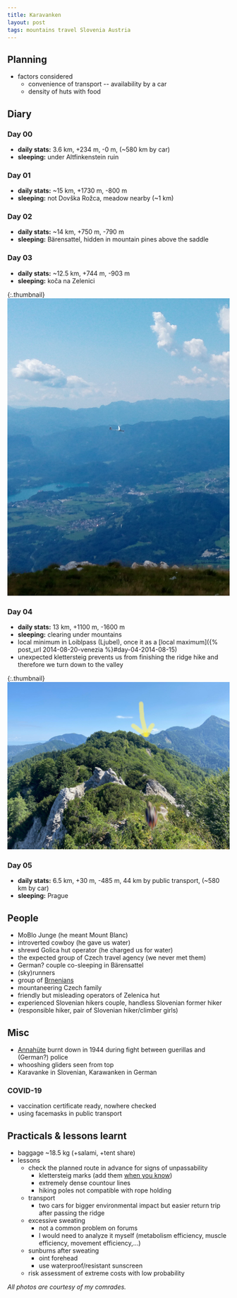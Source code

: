 ```yaml
---
title: Karavanken
layout: post
tags: mountains travel Slovenia Austria
---
```


## Planning

- factors considered
  - convenience of transport -- availability by a car
  - density of huts with food

## Diary

### Day 00

- **daily stats:** 3.6 km, +234 m, -0 m, (~580 km by car)
- **sleeping:** under Altfinkenstein ruin

### Day 01

- **daily stats:** ~15 km, +1730 m, -800 m
- **sleeping:** not Dovška Rožca, meadow nearby (~1 km)

### Day 02

- **daily stats:** ~14 km, +750 m, -790 m
- **sleeping:** Bärensattel, hidden in mountain pines above the saddle

### Day 03

- **daily stats:** ~12.5 km, +744 m, -903 m
- **sleeping:** koča na Zelenici

{:.thumbnail}
[![Whooshing glider](/resources/2021-karavanken/glider.jpg)](/resources/2021-karavanken/glider.jpg)

### Day 04

- **daily stats:** 13 km, +1100 m, -1600 m
- **sleeping:** clearing under mountains
- local minimum in Loiblpass (Ljubel), once it as a [local maximum]({% post_url 2014-08-20-venezia %}#day-04-2014-08-15)
- unexpected klettersteig prevents us from finishing the ridge hike and
  therefore we turn down to the valley

{:.thumbnail}
[![Loiblpass descent](/resources/2021-karavanken/loibl.jpg)](/resources/2021-karavanken/loibl.jpg)

### Day 05

- **daily stats:** 6.5 km, +30 m, -485 m, 44 km by public transport, (~580 km by car)
- **sleeping:** Prague


## People

- MoBlo Junge (he meant Mount Blanc)
- introverted cowboy (he gave us water)
- shrewd Golica hut operator (he charged us for water)
- the expected group of Czech travel agency (we never met them)
- German? couple co-sleeping in Bärensattel
- (sky)runners
- group of [Brnenians](https://en.uncyclopedia.co/wiki/Brno)
- mountaneering Czech family
- friendly but misleading operators of Zelenica hut
- experienced Slovenian hikers couple, handless Slovenian former hiker
- (responsible hiker, pair of Slovenian hiker/climber girls)

## Misc

- [Annahüte](https://www.annahuette.info/chronik.html) burnt down in 1944 during fight between guerillas and (German?) police
- whooshing gliders seen from top
- Karavanke in Slovenian, Karawanken in German

### COVID-19

- vaccination certificate ready, nowhere checked
- using facemasks in public transport

## Practicals & lessons learnt

- baggage ~18.5 kg (+salami, +tent share)
- lessons
  - check the planned route in advance for signs of unpassability
    - klettersteig marks (add them [when you know](https://www.openstreetmap.org/changeset/110481722#map=20/46.43317/14.30576&layers=CN))
    - extremely dense countour lines
    - hiking poles not compatible with rope holding
  - transport
    - two cars for bigger environmental impact but easier return trip after passing the ridge 
  - excessive sweating
    - not a common problem on forums
    - I would need to analyze it myself (metabolism efficiency, muscle
      efficiency, movement efficiency,...)
  - sunburns after sweating
    - oint forehead
    - use waterproof/resistant sunscreen
  - risk assessment of extreme costs with low probability

*All photos are courtesy of my comrades.*

